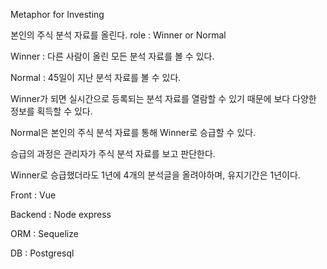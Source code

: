 Metaphor for Investing

본인의 주식 분석 자료를 올린다. role : Winner or Normal

Winner : 다른 사람이 올린 모든 분석 자료를 볼 수 있다.

Normal : 45일이 지난 분석 자료를 볼 수 있다.

Winner가 되면 실시간으로 등록되는 분석 자료를 열람할 수 있기 때문에 보다 다양한 정보를 획득할 수 있다.

Normal은 본인의 주식 분석 자료를 통해 Winner로 승급할 수 있다.

승급의 과정은 관리자가 주식 분석 자료를 보고 판단한다.

Winner로 승급했더라도 1년에 4개의 분석글을 올려야하며, 유지기간은 1년이다.

Front : Vue

Backend : Node express

ORM : Sequelize

DB : Postgresql
